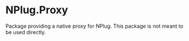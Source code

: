 # NPlug.Proxy

Package providing a native proxy for NPlug. This package is not meant to be used directly.


